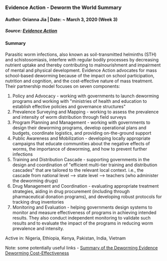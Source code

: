 ### Evidence Action - Deworm the World Summary
#### Author: Orianna Jia | Date: ~ March 3, 2020 (Week 3)

##### Source: [Evidence Action](https://www.evidenceaction.org/dewormtheworld-2/)

#### Summary
Parasitic worm infections, also known as soil-transmitted helminths (STH) and schistosomiasis, interfere with regular bodily processes by decreasing nutrient uptake and thereby contributing to malnourishment and impairment of mental and physical development. Evidence Action advocates for mass school-based deworming because of the impact on school participation, nutrition and cognition, and the cost-effective nature of mass treatment. Their partnership model focuses on seven components:
1. Policy and Advocacy - working with governments to launch deworming programs and working with "ministries of health and education to establish effective policies and governance structures"
2. Prevalence Surveying and Mapping - working to assess the prevalence and intensity of worm distribution through field surveys
3. Program Planning and Management - working with governments to design their deworming programs, develop operational plans and budgets, coordinate logistics, and providing on-the-ground support
4. Public Awareness and Mobilization - developing locally appropriate campaigns that educate communities about the negative effects of worms, the importance of deworming, and how to prevent further infections
5. Training and Distribution Cascade - supporting governments in the design and coordination of "efficient multi-tier training and distribution cascades" that are tailored to the relevant local context.
i.e., the cascade from national level --> state level --> teachers (who administer the deworming drugs)
6. Drug Management and Coordination - evaluating appropriate treatment strategies, aiding in drug procurement (including through pharmaceutical donation programs), and developing robust protocols for tracking drug inventories
7. Monitoring and Evaluation - helping governments design systems to monitor and measure effectiveness of programs in achieving intended results. They also conduct independent monitoring to validate such results and to evaluate the impact of the programs in reducing worm prevalence and intensity.

Active in: Nigeria, Ethiopia, Kenya, Pakistan, India, Vietnam

Note: some potentially useful links -
[Summary of the Deworming Evidence](https://www.evidenceaction.org/a-summary-of-the-deworming-evidence-base/)
[Deworming Cost-Effectiveness](https://www.evidenceaction.org/2017-deworming-cost-effectiveness/)
